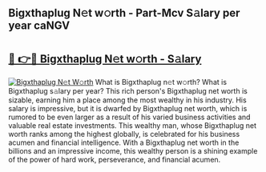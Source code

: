 ## Bigxthaplug N𝚎t w𝚘rth - Part-Mcv S𝚊lary per year caNGV

# <h2><a href="http://gc30la.nevu.top/?p=Bigxthaplug">🔗 👉🔴 Bigxthaplug N𝚎t w𝚘rth - S𝚊lary</a></h2>

[![Bigxthaplug N𝚎t W𝚘rth](https://i.imgur.com/Oavwk0R.jpeg)](http://gc30la.nevu.top/?p=Bigxthaplug)
What is Bigxthaplug n𝚎t w𝚘rth? What is Bigxthaplug s𝚊lary per year?
This rich person's Bigxthaplug net worth is sizable, earning him a place among the most wealthy in his industry. His salary is impressive, but it is dwarfed by Bigxthaplug net worth, which is rumored to be even larger as a result of his varied business activities and valuable real estate investments. This wealthy man, whose Bigxthaplug net worth ranks among the highest globally, is celebrated for his business acumen and financial intelligence. With a Bigxthaplug net worth in the billions and an impressive income, this wealthy person is a shining example of the power of hard work, perseverance, and financial acumen.
